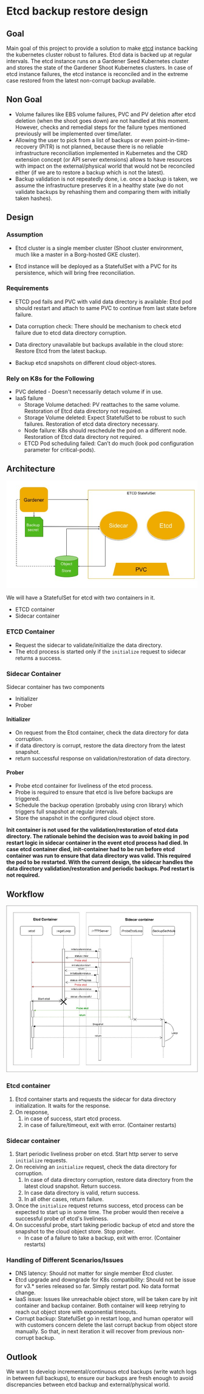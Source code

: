 # Etcd backup restore design

## Goal

Main goal of this project to provide a solution to make [etcd] instance backing the kubernetes cluster robust to failures. Etcd data is backed up at regular intervals. The etcd instance runs on a Gardener Seed Kubernetes cluster and stores the state of the Gardener Shoot Kubernetes clusters. In case of etcd instance failures, the etcd instance is reconciled and in the extreme case restored from the latest non-corrupt backup available.

## Non Goal

- Volume failures like EBS volume failures, PVC and PV deletion after etcd deletion (when the shoot goes down) are not handled at this moment. However, checks and remedial steps for the failure types mentioned previously will be implemented over time/later.
- Allowing the user to pick from a list of backups or even point-in-time-recovery (PiTR) is not planned, because there is no reliable infrastructure reconciliation implemented in Kubernetes and the CRD extension concept (or API server extensions) allows to have resources with impact on the external/physical world that would not be reconciled either (if we are to restore a backup which is not the latest).
- Backup validation is not repeatedly done, i.e. once a backup is taken, we assume the infrastructure preserves it in a healthy state (we do not validate backups by rehashing them and comparing them with initially taken hashes).

## Design

### Assumption

- Etcd cluster is a single member cluster (Shoot cluster environment, much like a master in a Borg-hosted GKE cluster).

- Etcd instance will be deployed as a StatefulSet with a PVC for its persistence, which will bring free reconciliation.

### Requirements

- ETCD pod fails and PVC with valid data directory is available: Etcd pod should restart and attach to same PVC to continue from last state before failure.

- Data corruption check: There should be mechanism to check etcd failure due to etcd data directory corruption.

- Data directory unavailable but backups available in the cloud store: Restore Etcd from the latest backup.

- Backup etcd snapshots on different cloud object-stores.

### Rely on K8s for the Following

- PVC deleted - Doesn't necessarily detach volume if in use.
- IaaS failure
  - Storage Volume detached: PV reattaches to the same volume. Restoration of Etcd data directory not required.
  - Storage Volume deleted: Expect StatefulSet to be robust to such failures. Restoration of etcd data directory necessary.
  - Node failure: K8s should reschedule the pod on a different node. Restoration of Etcd data directory not required.
  - ETCD Pod scheduling failed: Can’t do much (look pod configuration parameter for critical-pods).

## Architecture

![architecture](../images/etcd-backup-restore.jpg)

We will have a StatefulSet for etcd with two containers in it.

- ETCD container
- Sidecar container

### ETCD Container

- Request the sidecar to validate/initialize the data directory.
- The etcd process is started only if the `initialize` request to sidecar returns a success.

### Sidecar Container

Sidecar container has two components

- Initializer
- Prober

#### Initializer

- On request from the Etcd container, check the data directory for data corruption.
- if data directory is corrupt, restore the data directory from the latest snapshot.
- return successful response on validation/restoration of data directory.

#### Prober

- Probe etcd container for liveliness of the etcd process.
- Probe is required to ensure that etcd is live before backups are triggered.
- Schedule the backup operation (probably using cron library) which triggers full snapshot at regular intervals.
- Store the snapshot in the configured cloud object store.

**Init container is not used for the validation/restoration of etcd data directory. The rationale behind the decision was to avoid baking in pod restart logic in sidecar container in the event etcd process had died. In case etcd container died, init-container had to be run before etcd container was run to ensure that data directory was valid. This required the pod to be restarted. With the current design, the sidecar handles the data directory validation/restoration and periodic backups. Pod restart is not required.**

## Workflow

![sequence-diagram](../images/etcd-backup-restore-sequence-diagram.jpg)

### Etcd container

1. Etcd container starts and requests the sidecar for data directory initialization. It waits for the response.
2. On response,
    1. in case of success, start etcd process.
    2. in case of failure/timeout, exit with error. (Container restarts)

### Sidecar container

1. Start periodic liveliness prober on etcd. Start http server to serve `initialize` requests.
2. On receiving an `initialize` request, check the data directory for corruption.
    1. In case of data directory corruption, restore data directory from the latest cloud snapshot. Return success.
    2. In case data directory is valid, return success.
    3. In all other cases, return failure.
3. Once the `initialize` request returns success, etcd process can be expected to start up in some time. The prober would then receive a successful probe of etcd's liveliness.
4. On successful probe, start taking periodic backup of etcd and store the snapshot to the cloud object store. Stop prober.
    - In case of a failure to take a backup, exit with error. (Container restarts)

### Handling of Different Scenarios/Issues

- DNS latency: Should not matter for single member Etcd cluster.
- Etcd upgrade and downgrade for K8s compatibility: Should not be issue for v3.* series released so far. Simply restart pod. No data format change.
- IaaS issue: Issues like unreachable object store, will be taken care by init container and backup container. Both container will keep retrying to reach out object store with exponential timeouts.
- Corrupt backup: StatefulSet go in restart loop, and human operator will with customers concern delete the last corrupt backup from object store manually. So that, in next iteration it will recover from previous non-corrupt backup.

## Outlook

We want to develop incremental/continuous etcd backups (write watch logs in between full backups), to ensure our backups are fresh enough to avoid discrepancies between etcd backup and external/physical world.

[etcd]: https://github.com/etcd-io/etcd
